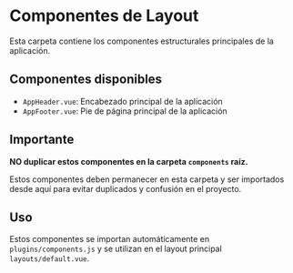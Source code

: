 # Componentes de Layout

Esta carpeta contiene los componentes estructurales principales de la aplicación.

## Componentes disponibles

- `AppHeader.vue`: Encabezado principal de la aplicación
- `AppFooter.vue`: Pie de página principal de la aplicación

## Importante

**NO duplicar estos componentes en la carpeta `components` raíz.**

Estos componentes deben permanecer en esta carpeta y ser importados desde aquí para evitar duplicados y confusión en el proyecto.

## Uso

Estos componentes se importan automáticamente en `plugins/components.js` y se utilizan en el layout principal `layouts/default.vue`.
